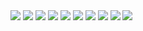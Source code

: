 <img src="./IMAGES/img.png">
<img src="./IMAGES/img_1.png">
<img src="./IMAGES/img_2.png">
<img src="./IMAGES/img_3.png">
<img src="./IMAGES/img_4.png">
<img src="./IMAGES/img_5.png">
<img src="./IMAGES/img_6.png">
<img src="./IMAGES/img_7.png">
<img src="./IMAGES/img_8.png">
<img src="./IMAGES/img_9.png">